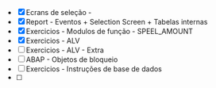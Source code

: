 - [x] Ecrans de seleção - 
- [x] Report - Eventos + Selection Screen + Tabelas internas
- [x] Exercicios - Modulos de função - SPEEL_AMOUNT
- [x] Exercicios - ALV
- [ ] Exercicios - ALV - Extra
- [ ] ABAP - Objetos de bloqueio
- [ ] Exercicios - Instruções de base de dados
- [ ] 
